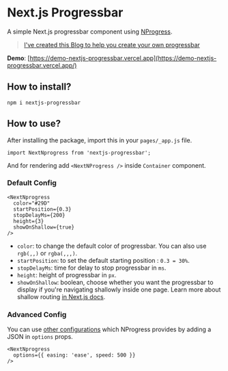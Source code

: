 # Next.js Progressbar
A simple Next.js progressbar component using [NProgress](http://ricostacruz.com/nprogress/).

> [I've created this Blog to help you create your own progressbar](https://gosink.in/next-js-make-your-own-progress-bar-indicator-component-easily/)

**Demo**: [https://demo-nextjs-progressbar.vercel.app](https://demo-nextjs-progressbar.vercel.app/)

## How to install?
```
npm i nextjs-progressbar
```

## How to use?
After installing the package, import this in your `pages/_app.js` file.
```
import NextNprogress from 'nextjs-progressbar';
```
And for rendering add `<NextNProgress />` inside `Container` component.

### Default Config
```
<NextNprogress
  color="#29D"
  startPosition={0.3}
  stopDelayMs={200}
  height={3}
  showOnShallow={true}
/>
```
* `color`: to change the default color of progressbar. You can also use `rgb(,,)` or `rgba(,,,)`.  
* `startPosition`: to set the default starting position : `0.3 = 30%`.
* `stopDelayMs`: time for delay to stop progressbar in `ms`.  
* `height`: height of progressbar in `px`.  
* `showOnShallow`: boolean, choose whether you want the progressbar to display if you're navigating shallowly inside one page. Learn more about shallow routing [in Next.js docs](https://nextjs.org/docs/routing/shallow-routing).

### Advanced Config
You can use [other configurations](https://github.com/rstacruz/nprogress#configuration) which NProgress provides by adding a JSON in `options` props.
```
<NextNprogress
  options={{ easing: 'ease', speed: 500 }}
/>
```
